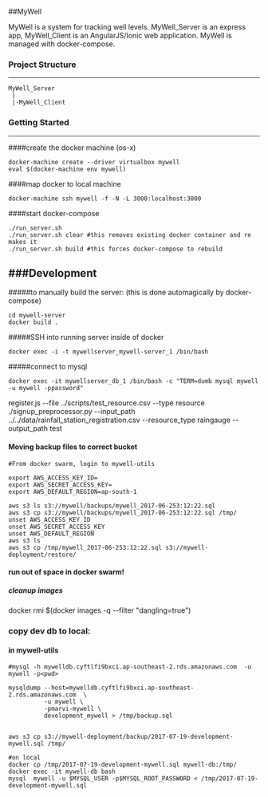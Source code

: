 ##MyWell

MyWell is a system for tracking well levels. MyWell_Server is an express app, MyWell_Client is an AngularJS/Ionic web application.
MyWell is managed with docker-compose.

### Project Structure
---

```
MyWell_Server
 |
 |-MyWell_Client

```

### Getting Started
---
####create the docker machine (os-x)
```
docker-machine create --driver virtualbox mywell
eval $(docker-machine env mywell)
```

####map docker to local machine
```
docker-machine ssh mywell -f -N -L 3000:localhost:3000
```

####start docker-compose
```
./run_server.sh
./run_server.sh clear #this removes existing docker container and re makes it
./run_server.sh build #this forces docker-compose to rebuild
```

###Development
---

#####to manually build the server: (this is done automagically by docker-compose)
```
cd mywell-server
docker build .
```

#####SSH into running server inside of docker
```
docker exec -i -t mywellserver_mywell-server_1 /bin/bash
```

#####connect to mysql
```
docker exec -it mywellserver_db_1 /bin/bash -c "TERM=dumb mysql mywell -u mywell -ppassword"
```




register.js --file ../scripts/test_resource.csv --type resource
./signup_preprocessor.py --input_path ../../data/rainfall_station_registration.csv  --resource_type raingauge --output_path test



#### Moving backup files to correct bucket
```
#From docker swarm, login to mywell-utils

export AWS_ACCESS_KEY_ID=
export AWS_SECRET_ACCESS_KEY=
export AWS_DEFAULT_REGION=ap-south-1

aws s3 ls s3://mywell/backups/mywell_2017-06-253:12:22.sql
aws s3 cp s3://mywell/backups/mywell_2017-06-253:12:22.sql /tmp/
unset AWS_ACCESS_KEY_ID
unset AWS_SECRET_ACCESS_KEY
unset AWS_DEFAULT_REGION
aws s3 ls
aws s3 cp /tmp/mywell_2017-06-253:12:22.sql s3://mywell-deployment/restore/
```



#### run out of space in docker swarm!

##### cleanup images
docker rmi $(docker images -q --filter "dangling=true")



### copy dev db to local:

#### in mywell-utils
```
#mysql -h mywelldb.cyftlfi9bxci.ap-southeast-2.rds.amazonaws.com  -u mywell -p<pwd>

mysqldump --host=mywelldb.cyftlfi9bxci.ap-southeast-2.rds.amazonaws.com  \
          -u mywell \
          -pmarvi-mywell \
          development_mywell > /tmp/backup.sql


aws s3 cp s3://mywell-deployment/backup/2017-07-19-development-mywell.sql /tmp/

#on local
docker cp /tmp/2017-07-19-development-mywell.sql mywell-db:/tmp/
docker exec -it mywell-db bash
mysql  mywell -u $MYSQL_USER -p$MYSQL_ROOT_PASSWORD < /tmp/2017-07-19-development-mywell.sql
```
